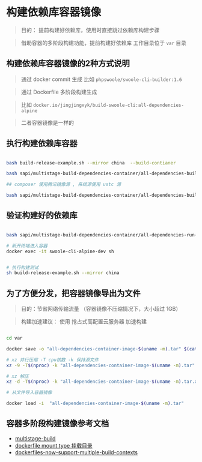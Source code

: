 # 构建依赖库容器镜像

> 目的： 提前构建好依赖库，使用时直接跳过依赖库构建步骤

> 借助容器的多阶段构建功能，提前构建好依赖库
> 工作目录位于 `var` 目录

## 构建依赖库容器镜像的2种方式说明

> 通过 docker commit 生成 比如 `phpswoole/swoole-cli-builder:1.6`

> 通过 Dockerfile 多阶段构建生成

> 比如 `docker.io/jingjingxyk/build-swoole-cli:all-dependencies-alpine`

> 二者容器镜像是一样的

## 执行构建依赖库容器

```bash

bash build-release-example.sh --mirror china  --build-contianer

bash sapi/multistage-build-dependencies-container/all-dependencies-build-container.sh

## composer 使用腾讯镜像源 , 系统源使用 ustc 源

bash sapi/multistage-build-dependencies-container/all-dependencies-build-container.sh --composer_mirror tencent --mirror ustc

```

## 验证构建好的依赖库

```bash

bash sapi/multistage-build-dependencies-container/all-dependencies-run-container-test.sh

# 新开终端进入容器
docker exec -it swoole-cli-alpine-dev sh


# 执行构建测试
sh build-release-example.sh --mirror china

```

## 为了方便分发，把容器镜像导出为文件

> 目的：节省网络传输流量 （容器镜像不压缩情况下，大小超过 1GB）

> 构建加速建议： 使用 抢占式高配置云服务器 加速构建

```bash

cd var

docker save -o "all-dependencies-container-image-$(uname -m).tar" $(cat all-dependencies-container.txt)

# xz 并行压缩 -T cpu核数 -k 保持源文件
xz -9 -T$(nproc) -k "all-dependencies-container-image-$(uname -m).tar"

# xz 解压
xz -d -T$(nproc) -k "all-dependencies-container-image-$(uname -m).tar.xz"

# 从文件导入容器镜像

docker load -i  "all-dependencies-container-image-$(uname -m).tar"


```

## 容器多阶段构建镜像参考文档

- [multistage-build](https://docs.docker.com/develop/develop-images/multistage-build/)
- [dockerfile mount type 挂载目录](https://docs.docker.com/engine/reference/builder/#run---mount)
- [dockerfiles-now-support-multiple-build-contexts](https://www.docker.com/blog/dockerfiles-now-support-multiple-build-contexts/)

